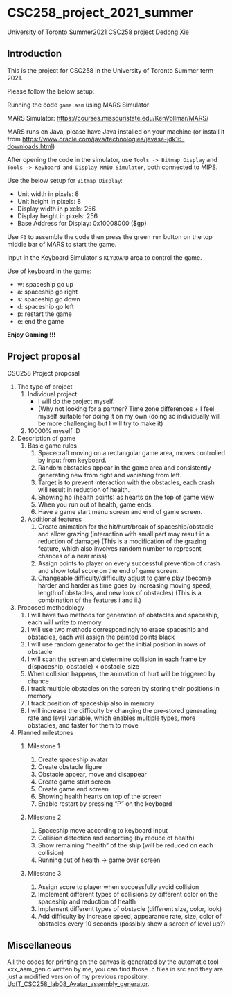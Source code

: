 # CSC258_project_2021_summer
University of Toronto 
Summer2021 CSC258 project
Dedong Xie

## Introduction
This is the project for CSC258 in the University of Toronto Summer term 2021.

Please follow the below setup:

Running the code `game.asm` using MARS Simulator

MARS Simulator: https://courses.missouristate.edu/KenVollmar/MARS/

MARS runs on Java, please have Java installed on your machine (or install it from https://www.oracle.com/java/technologies/javase-jdk16-downloads.html)

After opening the code in the simulator, use `Tools -> Bitmap Display` and `Tools -> Keyboard and Display MMIO Simulator`, both connected to MIPS.

Use the below setup for `Bitmap Display`:
  - Unit width in pixels: 8
  - Unit height in pixels: 8
  - Display width in pixels: 256
  - Display height in pixels: 256
  - Base Address for Display: 0x10008000 ($gp)

Use `F3` to assemble the code then press the green `run` button on the top middle bar of MARS to start the game.

Input in the Keyboard Simulator's `KEYBOARD` area to control the game.

Use of keyboard in the game:
  - w: spaceship go up
  - a: spaceship go right
  - s: spaceship go down
  - d: spaceship go left
  - p: restart the game
  - e: end the game

__Enjoy Gaming !!!__

## Project proposal
CSC258 Project proposal

1.  The type of project
    1. Individual project
        - I will do the project myself.
        - (Why not looking for a partner? Time zone differences + I feel myself suitable for doing it on my own (doing so individually will be more challenging but I will try to make it)
    2. 10000% myself :D
2.	Description of game
    1.	Basic game rules
        1.	Spacecraft moving on a rectangular game area, moves controlled by input from keyboard.
        2.	Random obstacles appear in the game area and consistently generating new from right and vanishing from left.
        3.	Target is to prevent interaction with the obstacles, each crash will result in reduction of health. 
        4.	Showing hp (health points) as hearts on the top of game view
        5.	When you run out of health, game ends.
        6.	Have a game start menu screen and end of game screen.
    2.	Additional features
        1.	Create animation for the hit/hurt/break of spaceship/obstacle and allow grazing (interaction with small part may result in a reduction of damage) (This is a modification of the grazing feature, which also involves random number to represent chances of a near miss)
        2.	Assign points to player on every successful prevention of crash and show total score on the end of game screen.
        3.	Changeable difficulty/difficulty adjust to game play (become harder and harder as time goes by increasing moving speed, length of obstacles, and new look of obstacles) (This is a combination of the features i and ii.)
3.	Proposed methodology
    1.	I will have two methods for generation of obstacles and spaceship, each will write to memory
    2.	I will use two methods correspondingly to erase spaceship and obstacles, each will assign the painted points black
    3.	I will use random generator to get the initial position in rows of obstacle
    4.	I will scan the screen and determine collision in each frame by d(spaceship, obstacle) < obstacle_size
    5.	When collision happens, the animation of hurt will be triggered by chance
    6.	I track multiple obstacles on the screen by storing their positions in memory
    7.	I track position of spaceship also in memory
    8.	I will increase the difficulty by changing the pre-stored generating rate and level variable, which enables multiple types, more obstacles, and faster for them to move
4.	Planned milestones
    1.	Milestone 1
        1.	Create spaceship avatar
        2.	Create obstacle figure
        3.	Obstacle appear, move and disappear
        4.	Create game start screen
        5.	Create game end screen
        6.	Showing health hearts on top of the screen
        7.	Enable restart by pressing “P” on the keyboard

    2.	Milestone 2
        1.	Spaceship move according to keyboard input
        2.	Collision detection and recording (by reduce of health)
        3.	Show remaining “health” of the ship (will be reduced on each collision)
        4.	Running out of health -> game over screen

    3.	Milestone 3
        1.	Assign score to player when successfully avoid collision
        2.	Implement different types of collisions by different color on the spaceship and reduction of health
        3.	Implement different types of obstacle (different size, color, look)
        4.	Add difficulty by increase speed, appearance rate, size, color of obstacles every 10 seconds (possibly show a screen of level up?)
## Miscellaneous
All the codes for printing on the canvas is generated by the automatic tool xxx_asm_gen.c written by me, you can find those .c files in src and they are just a modified version of my previous repository: [UofT_CSC258_lab08_Avatar_assembly_generator](https://github.com/ddxxdd-code/UofT_CSC258_lab08_Avatar_assembly_generator#uoft_csc258_lab08_avatar_assembly_generator).
